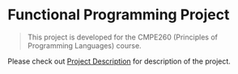 # Functional Programming Project

> This project is developed for the CMPE260 (Principles of Programming Languages) course.

Please check out [Project Description](https://github.com/hsnbsrbalaban/CmpE-university-projects/blob/master/CmpE260-PrinciplesOfProgrammingLangs/scheme-functional-programming/cmpe260-spring2018-assignment2.pdf) for description of the project.
